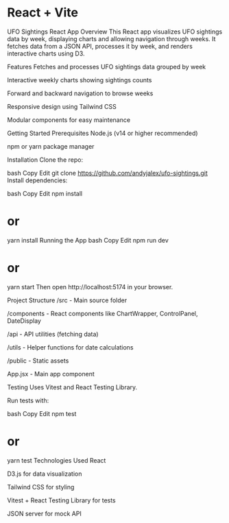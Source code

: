 # React + Vite

UFO Sightings React App
Overview
This React app visualizes UFO sightings data by week, displaying charts and allowing navigation through weeks. It fetches data from a JSON API, processes it by week, and renders interactive charts using D3.

Features
Fetches and processes UFO sightings data grouped by week

Interactive weekly charts showing sightings counts

Forward and backward navigation to browse weeks

Responsive design using Tailwind CSS

Modular components for easy maintenance

Getting Started
Prerequisites
Node.js (v14 or higher recommended)

npm or yarn package manager

Installation
Clone the repo:

bash
Copy
Edit
git clone https://github.com/andyjalex/ufo-sightings.git
Install dependencies:

bash
Copy
Edit
npm install
# or
yarn install
Running the App
bash
Copy
Edit
npm run dev
# or
yarn start
Then open http://localhost:5174 in your browser.

Project Structure
/src - Main source folder

/components - React components like ChartWrapper, ControlPanel, DateDisplay

/api - API utilities (fetching data)

/utils - Helper functions for date calculations

/public - Static assets

App.jsx - Main app component

Testing
Uses Vitest and React Testing Library.

Run tests with:

bash
Copy
Edit
npm test
# or
yarn test
Technologies Used
React

D3.js for data visualization

Tailwind CSS for styling

Vitest + React Testing Library for tests

JSON server for mock API
